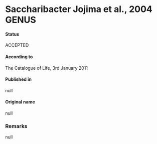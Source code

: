 # Saccharibacter Jojima et al., 2004 GENUS

#### Status
ACCEPTED

#### According to
The Catalogue of Life, 3rd January 2011

#### Published in
null

#### Original name
null

### Remarks
null